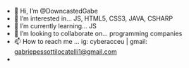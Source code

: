 - 👋 Hi, I’m @DowncastedGabe
- 👀 I’m interested in... JS, HTML5, CSS3, JAVA, CSHARP
- 🌱 I’m currently learning... JS
- 💞️ I’m looking to collaborate on... programming companies
- 📫 How to reach me ... ig: cyberacceu | gmail: gabriepessottilocatelli1@gmail.com
- 

<!---
DowncastedGabe/DowncastedGabe is a ✨ special ✨ repository because its `README.md` (this file) appears on your GitHub profile.
You can click the Preview link to take a look at your changes.
--->
